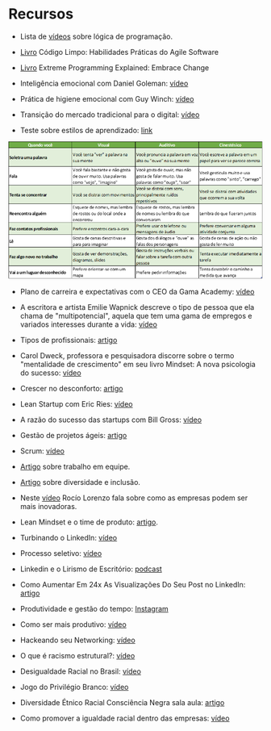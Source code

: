 # Recursos

* Lista de [vídeos](https://www.youtube.com/playlist?list=PLwXQLZ3FdTVG_mqZcOXhfFf3Po6whFv8o) sobre lógica de programação.

* [Livro](https://www.amazon.com.br/C%C3%B3digo-limpo-Robert-C-Martin/dp/8576082675/ref=pd_sbs_14_4/146-6650619-7980322) Código Limpo: Habilidades Práticas do Agile Software

* [Livro](https://www.amazon.com.br/Extreme-Programming-Explained-Embrace-Change/dp/0201616416/ref=sr_1_6) Extreme Programming Explained: Embrace Change

* Inteligência emocional com Daniel Goleman: [vídeo](https://www.youtube.com/watch?v=BqF50IuR3_c)

* Prática de higiene emocional com Guy Winch: [vídeo](https://www.ted.com/talks/guy_winch_why_we_all_need_to_practice_emotional_first_aid?language=pt-br)

* Transição do mercado tradicional para o digital: [vídeo](https://www.youtube.com/watch?v=fPPvBXlut90&feature=youtu.be)

* Teste sobre estilos de aprendizado: [link](https://www.buzzfeed.com/gamaacademy/estilo-de-aprendizado-bq59r4ckhq)

![imagem](./estilos_aprendizado.png)

* Plano de carreira e expectativas com o CEO da Gama Academy: [vídeo](https://www.youtube.com/watch?v=gcFjIi_LO7A&feature=youtu.be)

* A escritora e artista Emilie Wapnick descreve o tipo de pessoa que ela chama de "multipotencial", aquela que tem uma gama de empregos e variados interesses durante a vida: [vídeo](https://www.ted.com/talks/emilie_wapnick_why_some_of_us_don_t_have_one_true_calling?language=pt-br)

* Tipos de profissionais: [artigo](https://www.forbes.com/sites/andyboynton/2011/10/18/are-you-an-i-or-a-t/?sh=17e8b8186e88)

* Carol Dweck, professora e pesquisadora discorre sobre o termo "mentalidade de crescimento" em seu livro Mindset: A nova psicologia do sucesso: [vídeo](https://www.youtube.com/watch?v=1hPuRBhYoo8)

* Crescer no desconforto: [artigo](https://www.linkedin.com/pulse/ostra-feliz-não-faz-pérola-victor-feitosa/)

* Lean Startup com Eric Ries: [vídeo](
https://www.youtube.com/watch?v=fEvKo90qBns&feature=youtu.be&t=2m27s)

* A razão do sucesso das startups com Bill Gross: [vídeo](https://www.ted.com/talks/bill_gross_the_single_biggest_reason_why_start_ups_succeed?language=pt)

* Gestão de projetos ágeis: [artigo](https://exame.com/revista-exame/grandes-empresas-querem-se-parecer-mais-com-startups/)

* Scrum: [vídeo](https://www.youtube.com/watch?v=XfvQWnRgxG0)

* [Artigo](http://rogeriocher.com.br/2017/10/28/coragem-e-vulnerabilidade/) sobre trabalho em equipe.

* [Artigo](https://www.linkedin.com/pulse/qual-diferen%C3%A7a-entre-diversidade-e-inclus%C3%A3o-ricardo-sales/) sobre diversidade e inclusão.

* Neste [vídeo](https://www.ted.com/talks/rocio_lorenzo_want_a_more_innovative_company_hire_more_women/transcript?language=pt-br) Rocío Lorenzo fala sobre como as empresas podem ser mais inovadoras.

* Lean Mindset e o time de produto: [artigo](https://qulture.rocks/blog/como-a-spotify-organiza-seus-times-de-produto/).

* Turbinando o LinkedIn: [vídeo](https://www.youtube.com/watch?v=WJHLt6qK5CU&feature=youtu.be)

* Processo seletivo: [vídeo](https://www.youtube.com/watch?v=FWzojr-jKo4&feature=youtu.be)

* Linkedin e o Lirismo de Escritório: [podcast](https://open.spotify.com/episode/7E4HE1ilb5SBs7WSslcwgk)

* Como Aumentar Em 24x As Visualizações Do Seu Post no LinkedIn: [artigo](https://neilpatel.com/br/blog/visualizacoes-de-posts-no-linkedin/)

* Produtividade e gestão do tempo: [Instagram](https://www.instagram.com/p/B9CH30voSlR/)

* Como ser mais produtivo: [vídeo](https://www.youtube.com/watch?v=YTSXXdN3Th8)

* Hackeando seu Networking: [vídeo](https://www.youtube.com/watch?v=WMirX1fJzIQ&feature=youtu.be)

* O que é racismo estrutural?: [vídeo](https://www.youtube.com/watch?v=Ia3NrSoTSXk)

* Desigualdade Racial no Brasil: [vídeo](https://www.youtube.com/watch?v=ufbZkexu7E0)

* Jogo do Privilégio Branco: [vídeo](https://www.youtube.com/watch?v=MuOE3IJZoZU&feature=emb_title)

* Diversidade Étnico Racial Consciência Negra sala aula: [artigo](https://www.geledes.org.br/diversidade-etnico-racial-consciencia-negra-sala-aula/)

* Como promover a igualdade racial dentro das empresas: [vídeo](https://www.youtube.com/watch?v=0l9GrUqRAqA)

